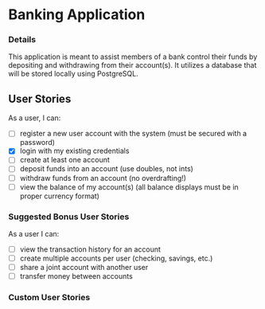 # Banking Application

### Details
This application is meant to assist members of a bank control their funds by depositing and withdrawing from their account(s).
It utilizes a database that will be stored locally using PostgreSQL.

## User Stories

As a user, I can:

-   [ ] register a new user account with the system (must be secured with a password)
-   [x] login with my existing credentials
-   [ ] create at least one account
-   [ ] deposit funds into an account (use doubles, not ints)
-   [ ] withdraw funds from an account (no overdrafting!)
-   [ ] view the balance of my account(s) (all balance displays must be in proper currency format)

### Suggested Bonus User Stories

As a user I can:

-   [ ] view the transaction history for an account
-   [ ] create multiple accounts per user (checking, savings, etc.)
-   [ ] share a joint account with another user
-   [ ] transfer money between accounts

### Custom User Stories